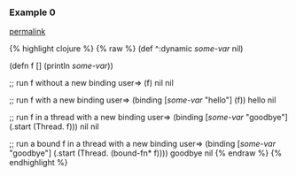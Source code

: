 ### Example 0
[permalink](#example-0)

{% highlight clojure %}
{% raw %}
(def ^:dynamic *some-var* nil)

(defn f [] (println *some-var*))

;; run f without a new binding
user=> (f)
nil
nil

;; run f with a new binding
user=> (binding [*some-var* "hello"]
         (f))
hello
nil

;; run f in a thread with a new binding
user=> (binding [*some-var* "goodbye"]
         (.start (Thread. f)))
nil
nil

;; run a bound f in a thread with a new binding
user=> (binding [*some-var* "goodbye"]
         (.start (Thread. (bound-fn* f))))
goodbye
nil
{% endraw %}
{% endhighlight %}


